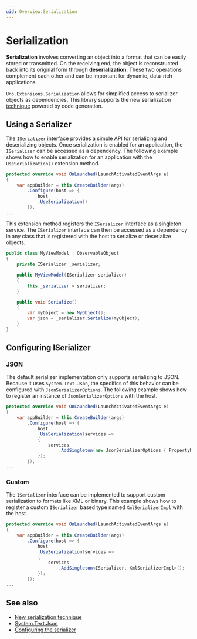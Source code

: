 ```yaml
---
uid: Overview.Serialization
---
```


# Serialization

**Serialization** involves converting an object into a format that can be easily stored or transmitted. On the receiving end, the object is reconstructed back into its original form through **deserialization**. These two operations complement each other and can be important for dynamic, data-rich applications.

`Uno.Extensions.Serialization` allows for simplified access to serializer objects as dependencies. This library supports the new serialization [technique](https://devblogs.microsoft.com/dotnet/try-the-new-system-text-json-source-generator) powered by code generation.

## Using a Serializer

The `ISerializer` interface provides a simple API for serializing and deserializing objects. Once serialization is enabled for an application, the `ISerializer` can be accessed as a dependency. The following example shows how to enable serialization for an application with the `UseSerialization()` extension method.

```csharp
protected override void OnLaunched(LaunchActivatedEventArgs e)
{
    var appBuilder = this.CreateBuilder(args)
        .Configure(host => {
            host
            .UseSerialization()
        });
...
```

This extension method registers the `ISerializer` interface as a singleton service. The `ISerializer` interface can then be accessed as a dependency in any class that is registered with the host to serialize or deserialize objects.

```csharp
public class MyViewModel : ObservableObject
{
    private ISerializer _serializer;

    public MyViewModel(ISerializer serializer)
    {
        this._serializer = serializer;
    }

    public void Serialize()
    {
        var myObject = new MyObject();
        var json = _serializer.Serialize(myObject);
    }
}
```

## Configuring ISerializer

### JSON

The default serializer implementation only supports serializing to JSON. Because it uses `System.Text.Json`, the specifics of this behavior can be configured with `JsonSerializerOptions`. The following example shows how to register an instance of `JsonSerializerOptions` with the host.

```csharp
protected override void OnLaunched(LaunchActivatedEventArgs e)
{
    var appBuilder = this.CreateBuilder(args)
        .Configure(host => {
            host
            .UseSerialization(services =>
            {
                services
                    .AddSingleton(new JsonSerializerOptions { PropertyNameCaseInsensitive = true });
            });
        });
...
```

### Custom

The `ISerializer` interface can be implemented to support custom serialization to formats like XML or binary. This example shows how to register a custom `ISerializer` based type named `XmlSerializerImpl` with the host.

```csharp
protected override void OnLaunched(LaunchActivatedEventArgs e)
{
    var appBuilder = this.CreateBuilder(args)
        .Configure(host => {
            host
            .UseSerialization(services =>
            {
                services
                    .AddSingleton<ISerializer, XmlSerializerImpl>();
            });
        });
...
```

## See also

- [New serialization technique](https://devblogs.microsoft.com/dotnet/try-the-new-system-text-json-source-generator)
- [System.Text.Json](https://learn.microsoft.com/dotnet/api/system.text.json)
- [Configuring the serializer](https://learn.microsoft.com/dotnet/api/system.text.json.jsonserializeroptions#properties)